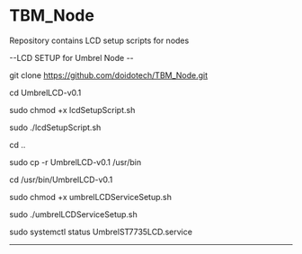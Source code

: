 # TBM_Node
Repository contains LCD setup scripts for nodes

--LCD SETUP for Umbrel Node --

git clone https://github.com/doidotech/TBM_Node.git

cd UmbrelLCD-v0.1

sudo chmod +x lcdSetupScript.sh

sudo ./lcdSetupScript.sh

cd ..

sudo cp -r UmbrelLCD-v0.1 /usr/bin

cd /usr/bin/UmbrelLCD-v0.1

sudo chmod +x umbrelLCDServiceSetup.sh

sudo ./umbrelLCDServiceSetup.sh

sudo systemctl status UmbrelST7735LCD.service

************************************************
